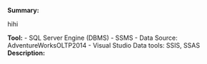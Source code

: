 <b>Summary:</b>
<p>
hihi
</p>
<b>Tool:</b>
- SQL Server Engine (DBMS)
- SSMS
- Data Source: AdventureWorksOLTP2014
- Visual Studio Data tools: SSIS, SSAS
<b>Description:</b>
